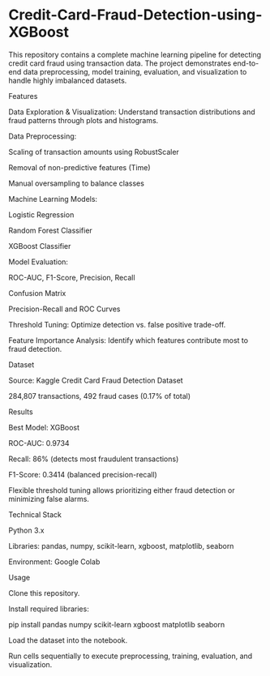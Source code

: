 # Credit-Card-Fraud-Detection-using-XGBoost

This repository contains a complete machine learning pipeline for detecting credit card fraud using transaction data. The project demonstrates end-to-end data preprocessing, model training, evaluation, and visualization to handle highly imbalanced datasets.

Features

Data Exploration & Visualization: Understand transaction distributions and fraud patterns through plots and histograms.

Data Preprocessing:

Scaling of transaction amounts using RobustScaler

Removal of non-predictive features (Time)

Manual oversampling to balance classes

Machine Learning Models:

Logistic Regression

Random Forest Classifier

XGBoost Classifier

Model Evaluation:

ROC-AUC, F1-Score, Precision, Recall

Confusion Matrix

Precision-Recall and ROC Curves

Threshold Tuning: Optimize detection vs. false positive trade-off.

Feature Importance Analysis: Identify which features contribute most to fraud detection.

Dataset

Source: Kaggle Credit Card Fraud Detection Dataset

284,807 transactions, 492 fraud cases (0.17% of total)

Results

Best Model: XGBoost

ROC-AUC: 0.9734

Recall: 86% (detects most fraudulent transactions)

F1-Score: 0.3414 (balanced precision-recall)

Flexible threshold tuning allows prioritizing either fraud detection or minimizing false alarms.

Technical Stack

Python 3.x

Libraries: pandas, numpy, scikit-learn, xgboost, matplotlib, seaborn

Environment: Google Colab

Usage

Clone this repository.

Install required libraries:

pip install pandas numpy scikit-learn xgboost matplotlib seaborn


Load the dataset into the notebook.

Run cells sequentially to execute preprocessing, training, evaluation, and visualization.

